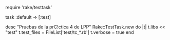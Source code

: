 require 'rake/testtask'

task :default => [:test]

desc "Pruebas de la prC!ctica 4 de LPP"
Rake::TestTask.new do |t|
    t.libs << "test"
    t.test_files = FileList['test/tc_*.rb']
    t.verbose = true
end
